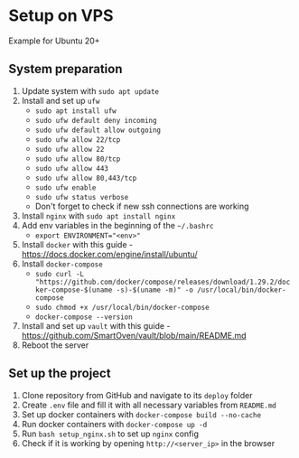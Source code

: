 # Setup on VPS

Example for Ubuntu 20+

## System preparation

1. Update system with `sudo apt update`
2. Install and set up `ufw`
    - `sudo apt install ufw`
    - `sudo ufw default deny incoming`
    - `sudo ufw default allow outgoing`
    - `sudo ufw allow 22/tcp`
    - `sudo ufw allow 22`
    - `sudo ufw allow 80/tcp`
    - `sudo ufw allow 443`
    - `sudo ufw allow 80,443/tcp`
    - `sudo ufw enable`
    - `sudo ufw status verbose`
    - Don't forget to check if new ssh connections are working
3. Install `nginx` with `sudo apt install nginx`
4. Add env variables in the beginning of the `~/.bashrc`
    - `export ENVIRONMENT="<env>"`
5. Install `docker` with this guide - https://docs.docker.com/engine/install/ubuntu/
6. Install `docker-compose`
   - `sudo curl -L "https://github.com/docker/compose/releases/download/1.29.2/docker-compose-$(uname -s)-$(uname -m)" -o /usr/local/bin/docker-compose`
   - `sudo chmod +x /usr/local/bin/docker-compose`
   - `docker-compose --version`
7. Install and set up `vault` with this guide - https://github.com/SmartOven/vault/blob/main/README.md
8. Reboot the server

## Set up the project
1. Clone repository from GitHub and navigate to its `deploy` folder
2. Create `.env` file and fill it with all necessary variables from `README.md`
3. Set up docker containers with `docker-compose build --no-cache`
4. Run docker containers with `docker-compose up -d`
5. Run `bash setup_nginx.sh` to set up `nginx` config
6. Check if it is working by opening `http://<server_ip>` in the browser
